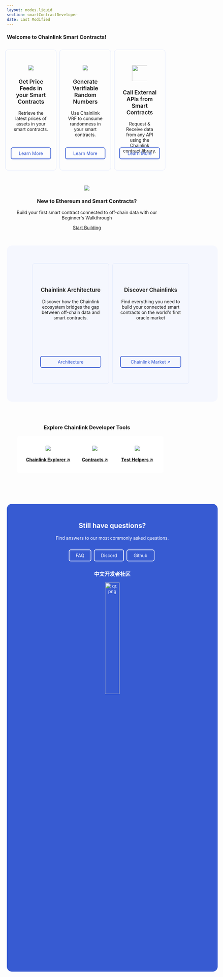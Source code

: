 ```yaml
---
layout: nodes.liquid
section: smartContractDeveloper
date: Last Modified
---
```


<div>
  <h3>Welcome to Chainlink Smart Contracts!</h3>
  <div class="markdown-body">
    <div class="row center cl-section cl-section--one">
      <div class="col-md-4 col-sm-12 col-xs-12">
        <div class="cl-featuredcard">
          <img
            src="https://uploads-ssl.webflow.com/5e444500cbc42eeb5198206f/5e7898724c71bddf6749df17_DeFi2.svg"
            class="cl-image-featured"
          />
          <h3>Get Price Feeds in your Smart Contracts</h3>
          <p>Retrieve the latest prices of assets in your smart contracts.</p>
          <a
            href="https://docs.chain.link/docs/using-chainlink-reference-contracts"
            class="cl-button--ghost"
            >Learn More
          </a>
        </div>
      </div>
      <div class="col-md-4 col-sm-12 col-xs-12">
        <div class="cl-featuredcard">
          <img
            src="https://uploads-ssl.webflow.com/5e444500cbc42eeb5198206f/5e7898724c71bd62c149df16_Example.svg"
            class="cl-image-featured"
          />
          <h3>Generate Verifiable Random Numbers</h3>
          <p>
            Use Chainlink VRF to consume randomness in your smart contracts.
          </p>
          <a
            href="https://docs.chain.link/docs/chainlink-vrf"
            class="cl-button--ghost"
            >Learn More
          </a>
        </div>
      </div>
      <div class="col-md-4 col-sm-12 col-xs-12">
        <div class="cl-featuredcard">
          <img
            src="https://uploads-ssl.webflow.com/5e444500cbc42eeb5198206f/5e7894ddbc6262c7a18da684_RequestSmall.svg"
            class="cl-image-featured"
            height="50"
          />
          <h3>Call External APIs from Smart Contracts</h3>
          <p>
            Request &amp; Receive data from any API using the Chainlink contract
            library.
          </p>
          <a
            href="https://docs.chain.link/docs/request-and-receive-data"
            class="cl-button--ghost"
            >Learn More
          </a>
        </div>
      </div>
    </div>
    <div class="cl-section">
      <img
        src="https://uploads-ssl.webflow.com/5e444500cbc42eeb5198206f/5e789d70c115820a2354f2cc_ChainlinkProject.svg"
        class="cl-image-featured"
      />
      <h3>New to Ethereum and Smart Contracts?</h3>
      <p>
        Build your first smart contract connected to off-chain data with our
        Beginner's Walkthrough
      </p>
      <a
        href="https://docs.chain.link/docs/beginners-tutorial"
        class="keychainify-checked"
        >Start Building</a
      >
    </div>
    <div class="cl-section">
      <div class="cl-box cl-box__lightblue">
        <div class="row">
          <div class="col-md-6 col-sm-12 col-xs-12">
            <div class="cl-featuredcard">
              <h3>Chainlink Architecture</h3>
              <p>
                Discover how the Chainlink ecosystem bridges the gap between
                off-chain data and smart contracts.
              </p>
              <a
                href="https://docs.chain.link/docs/architecture-overview"
                class="cl-button--ghost"
                >Architecture</a
              >
            </div>
          </div>
          <div class="col-md-6 col-sm-12 col-xs-12">
            <div class="cl-featuredcard">
              <h3>Discover Chainlinks</h3>
              <p>
                Find everything you need to build your connected smart contracts
                on the world's first oracle market
              </p>
              <a
                href="https://market.link/"
                class="cl-button--ghost"
                target="_blank"
                >Chainlink Market ↗</a
              >
            </div>
          </div>
        </div>
      </div>
    </div>
    <div class="cl-section cl-section--tools">
      <h3>Explore Chainlink Developer Tools</h3>
      <div class="row center cl-section">
        <div class="col-md-4 col-sm-12 col-xs-12">
          <div class="cl-productcard">
            <a
              href="https://explorer.chain.link/"
              target="_blank"
              class="fill-div"
            >
              <img
                src="https://uploads-ssl.webflow.com/5e444500cbc42eeb5198206f/5e711676c0d8d9ee70422688_Explorer.svg"
                class="cl-image-featured"
              />
              <h4>Chainlink Explorer ↗</h3>
            </a>
          </div>
        </div>
        <div class="col-md-4 col-sm-12 col-xs-12">
          <div class="cl-productcard">
            <a
              href="https://www.npmjs.com/package/@chainlink/contracts"
              target="_blank"
              class="fill-div"
              ><img
                src="https://uploads-ssl.webflow.com/5e444500cbc42eeb5198206f/5e711675d22595473f1c0c20_Contract.svg"
                class="cl-image-featured"
              />
              <h4>Contracts ↗</h3>
            </a>
          </div>
        </div>
        <div class="col-md-4 col-sm-12 col-xs-12">
          <div class="cl-productcard">
            <a
              href="https://www.npmjs.com/package/@chainlink/test-helpers"
              target="_blank"
              class="fill-div"
              ><img
                src="https://uploads-ssl.webflow.com/5e444500cbc42eeb5198206f/5e7116765b27d4521f92bac6_Tester.svg"
                class="cl-image-featured"
              />
              <h4>Test Helpers ↗</h3>
            </a>
          </div>
        </div>
      </div>
    </div>
  </div>
  <div class="cl-box cl-box-blue">
    <h2 style="margin-top: 0px !important">Still have questions?</h2>
    <p>Find answers to our most commonly asked questions.</p>
    <div class="rowcenter" style="margin-top: 24px !important">
      <a
        href="https://docs.chain.link/docs/faq"
        class="cl-button--ghost cl-button--ghost--white"
        >FAQ</a
      >
      <a
        href="https://discord.gg/2YHSAey"
        class="cl-button--ghost cl-button--ghost--white"
        >Discord</a
      >
      <a
        href="https://github.com/smartcontractkit/chainlink"
        class="cl-button--ghost cl-button--ghost--white"
        >Github</a
      >
    </div>
    <h3>中文开发者社区</h3>
    <img
      src="https://files.readme.io/f639125-qr.png"
      title="qr.png"
      height="auto"
      width="30%"
    />
  </div>
</div>


<style>
.row {
    display: flex;
    flex: 0 0 auto;
}
.center {
  align-items: center;
}
.cl-section {
    padding: 0 0 48px;
    justify-content: center;
      align-content: space-between;
}
.markdown-body .cl-section {
    padding: 0 0 48px;
    text-align: center;
}
.markdown-body img {
    box-sizing: content-box;
    display: inline-block;
    vertical-align: middle;
    max-width: 48px;
    margin-left: auto;
    margin-right: auto;
    border-style: none;
    outline: none !important;
}
.col-sm-12 {
    -ms-flex-preferred-size: 100%;
    flex-basis: 100%;
    max-width: 100%;
}
.col-md-4 {
    flex-basis: 32%;
    max-width: 32%;
    margin-right: 10px;
    box-sizing: border-box;
    -webkit-box-flex: 0;
    -ms-flex: 0 0 auto;
    flex: 0 0 auto;
}
.col-md-6 {
    -ms-flex-preferred-size: 48%;
    flex-basis: 48%;
    max-width: 48%;
    margin-right: 10px;
    box-sizing: border-box;
    -webkit-box-flex: 0;
    -ms-flex: 0 0 auto;
    flex: 0 0 auto;
}
.cl-section--one{
  margin-top: 30px;
}
/* feature-card */
.cl-featuredcard {
    -webkit-text-size-adjust: 100%;
    word-wrap: break-word;
    text-align: center;
    -webkit-box-direction: normal;
    padding: 24px;
    padding-bottom: 48px;
    padding-top: 48px;
    width: 100%;
    border-radius: 8px;
    border: 1px solid #dee7fc;
    position: relative;
    box-sizing: border-box;
    height: 380px;
}
.cl-featuredcard h3 {
    font-size: 1.25em;
    font-weight: 600;
}
.cl-featuredcard a.cl-button--ghost {
    display: inline-block;
    padding: 8px;
    padding-left: 20px;
    padding-right: 20px;
    border: 2px solid #375bd2;
    margin: .3em .3em .3em 0;
    border-radius: 6px;
    box-sizing: border-box;
    text-decoration: none!important;
    color: #375bd2;
    text-align: center;
    transition: all .2s;
    transform: translateX(-50%);
    bottom: 45px;
    position: absolute;
    width: 80%;
}
.cl-featuredcard a.cl-button--ghost:hover {
    color: #fff;
    background-color: #375bd2;
}
.cl-section--one .cl-featuredcard .cl-button--ghost {
    transform: translateX(-50%);
    bottom: 30px;
    position: absolute;
    width: 80%;
}
/* cl-box */
.cl-box {
    width: 100%;
    height: auto;
    margin-top: 0;
    text-align: center;
    padding: 56px 80px;
    border-radius: 16px;
}
.cl-box__lightblue {
    background-color: #f5f7fe;
}
.cl-box-blue {
    background-color: #375bd2;
    border-radius: 16px;
    color: #fff;
}
/* buttons */
.cl-button--ghost--white {
    border: 2px solid #fff;
    color: #fff;
    display: inline-block;
    padding: 8px;
    padding-left: 20px;
    padding-right: 20px;
    margin: .3em .3em .3em 0;
    border-radius: 6px;
    box-sizing: border-box;
    text-decoration: none!important;
    text-align: center;
    transition: all .2s;
}
.cl-button--ghost--white:hover {
    color: #375bd2;
    background-color: #fff;
}
/* productcard */
.cl-productcard {
    padding: 16px;
    padding-top: 32px;
    width: 100%;
    border-radius: 8px;
    border: 0 solid #dee7fc;
    background-color: #fff;
    transition: all .2s;
}
.cl-productcard:hover {
    background-color: #f5f7fe;
    cursor: pointer;
}
</style>
